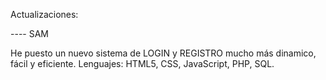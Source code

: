 Actualizaciones:


---- SAM

He puesto un nuevo sistema de LOGIN y REGISTRO mucho más dinamico, fácil y eficiente. Lenguajes: HTML5, CSS, JavaScript, PHP, SQL.
